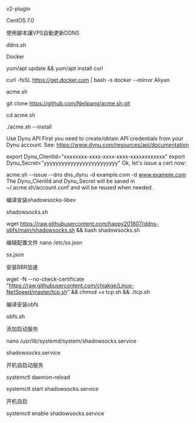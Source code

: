 v2-plugin


CentOS 7.0

使用腳本讓VPS自動更新DDNS  

ddns.sh

Docker  

 yum/apt update && yum/apt install curl

curl -fsSL https://get.docker.com | bash -s docker --mirror Aliyun

acme.sh

git clone https://github.com/Neilpang/acme.sh.git

cd acme.sh

./acme.sh --install


Use Dynu API
First you need to create/obtain API credentials from your Dynu account. See: https://www.dynu.com/resources/api/documentation

export Dynu_ClientId="xxxxxxxx-xxxx-xxxx-xxxx-xxxxxxxxxxxx"
export Dynu_Secret="yyyyyyyyyyyyyyyyyyyyyyyyy"
Ok, let's issue a cert now:

acme.sh --issue --dns dns_dynu -d example.com -d www.example.com
The Dynu_ClientId and Dynu_Secret will be saved in ~/.acme.sh/account.conf and will be reused when needed.

编译安装shadowsocks-libev

shadowsocks.sh

wget https://raw.githubusercontent.com/happy201807/ddns-obfs/main/shadowsocks.sh && bash shadowsocks.sh


编辑配置文件  nano /etc/ss.json

ss.json


安装BBR加速

wget -N --no-check-certificate "https://raw.githubusercontent.com/chiakge/Linux-NetSpeed/master/tcp.sh" && chmod +x tcp.sh && ./tcp.sh


编译安装obfs

obfs.sh


添加启动服务   

nano /usr/lib/systemd/system/shadowsocks.service

shadowsocks.service


开机自启动服务

systemctl daemon-reload

systemctl start shadowsocks.service

开机自启

systemctl enable shadowsocks.service


